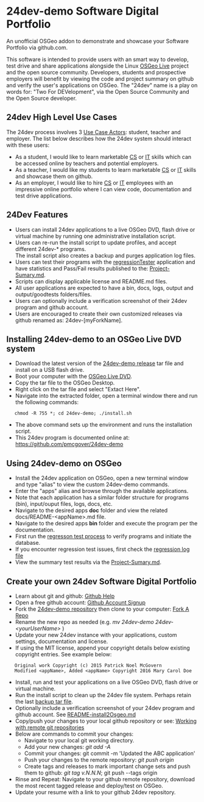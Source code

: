 # 24dev-demo Software Digital Portfolio
An unofficial OSGeo addon to demonstrate and showcase your Software Portfolio via github.com.

This software is intended to provide users with an smart way to develop, test drive and
share applications alongside the Linux [OSGeo Live](https://live.osgeo.org/en/index.html) 
project and the open source community. Developers, students and prospective employers will 
benefit by viewing the code and project summary on github and verify the user's applications 
on OSGeo.  The "24dev" name is a play on words for: "Two For DEVelopment", via the Open Source 
Community and the Open Source developer. 

## 24dev High Level Use Cases
The 24dev process involves 3 [Use Case Actors](https://en.wikipedia.org/wiki/Actor_(UML)): student, teacher and 
employer. The list below describes how the 24dev system should interact with these users:
* As a student, I would like to learn marketable [CS](https://en.wikipedia.org/wiki/Computer_science) or [IT](https://en.wikipedia.org/wiki/Information_technology) skills which can be accessed online by teachers and potential employers.
* As a teacher, I would like my students to learn marketable [CS](https://en.wikipedia.org/wiki/Computer_science) or [IT](https://en.wikipedia.org/wiki/Information_technology) skills and showcase them on github.
* As an employer, I would like to hire [CS](https://en.wikipedia.org/wiki/Computer_science) or [IT](https://en.wikipedia.org/wiki/Information_technology) employees with an impressive online portfolio where I can view code, documentation and test drive applications.

## 24Dev Features
* Users can install 24dev applications to a live OSGeo DVD, flash drive or virtual machine by 
running one administrative installation script.
* Users can re-run the install script to update profiles, and accept different 24dev-* programs.  
The install script also creates a backup and purges application log files. 
* Users can test their programs with the [regressionTester](24dev-demo/apps/regressionTester) application 
and have statistics and Pass/Fail results published to the: [Project-Sumary.md](Project-Summary.md).
* Scripts can display applicable license and README.md files.
* All user applications are expected to have a bin, docs, logs, output and output/goodtests folders/files.
* Users can optionally include a verification screenshot of their 24dev program and github account. 
* Users are encouraged to create their own customized releases via github renamed as: 24dev-[myForkName]. 

## Installing 24dev-demo to an OSGeo Live DVD system
* Download the latest version of the [24dev-demo release](https://github.com/pmcgover/24dev-demo/releases) 
tar file and install on a USB flash drive.
* Boot your computer with the [OSGeo Live DVD](https://live.osgeo.org/en/download.html). 
* Copy the tar file to the OSGeo Desktop.
* Right click on the tar file and select "Extact Here".
* Navigate into the extracted folder, open a terminal window there and run the following commands:
```
   chmod -R 755 *; cd 24dev-demo; ./install.sh
```
* The above command sets up the environment and runs the installation script. 
* This 24dev program is documented online at: https://github.com/pmcgover/24dev-demo  

## Using 24dev-demo on OSGeo
* Install the 24dev application on OSGeo, open a new terminal window and type "alias" to 
view the custom 24dev-demo commands.
* Enter the "apps" alias and browse through the available applications. 
* Note that each application has a similar folder structure for programs (bin), input/ouput files, logs, docs, etc. 
* Navigate to the desired apps **doc** folder and view the related docs/README-\<appName\>.md file. 
* Navigate to the desired apps **bin** folder and execute the program per the documentation. 
* First run the [regresson test process](24dev-demo/apps/regressionTester/bin/regressionTester.sh) to verify programs and initiate the database.  
* If you encounter regression test issues, first check the [regression log file](24dev-demo/apps/regressionTester/logs/regressionTests.log)
* View the summary test results via the [Project-Sumary.md](Project-Summary.md). 

## Create your own 24dev Software Digital Portfolio 
* Learn about git and github: [Github Help](https://help.github.com) 
* Open a free github account: [Github Account Signup](https://help.github.com/articles/signing-up-for-a-new-github-account)
* Fork the [24dev-demo repository](https://github.com/pmcgover/24dev-demo) then clone to your computer: [Fork A Repo](https://help.github.com/articles/fork-a-repo)
* Rename the new repo as needed (e.g.  *mv 24dev-demo 24dev-\<yourUserName\>* )
* Update your new 24dev instance with your applications, custom settings, documentation and license. 
* If using the MIT license, append your copyright details below existing copyright entries. See example below:
```
   Original work Copyright (c) 2015 Patrick Noel McGovern
   Modified <appName>, Added <appName> Copyright 2016 Mary Carol Doe
```
* Install, run and test your applications on a live OSGeo DVD, flash drive or virtual machine. 
* Run the install script to clean up the 24dev file system.  Perhaps retain the last [backup tar file](24dev-demo/backup).  
* Optionally include a verification screenshot of your 24dev program and github account. See [README-install2Osgeo.md](24dev-demo/apps/install2Osgeo/docs/README-install2Osgeo.md) 
* Copy/push your changes to your local github repository or see: [Working with remote git repositories](https://git-scm.com/book/en/v2/Git-Basics-Working-with-Remotes) 
* Below are commands to commit your changes:
    * Navigate to your local git working directory.
    * Add your new changes: *git add -A*
    * Commit your changes:  git commit -m 'Updated the ABC application'
    * Push your changes to the remote repository: *git push origin*
    * Create tags and releases to mark important change sets and push them to github: *git tag v.N.N.N*; git push --tags origin  
* Rinse and Repeat: Navigate to your github remote repository, download the most recent tagged release and deploy/test on OSGeo. 
* Update your resume with a link to your github 24dev repository. 

